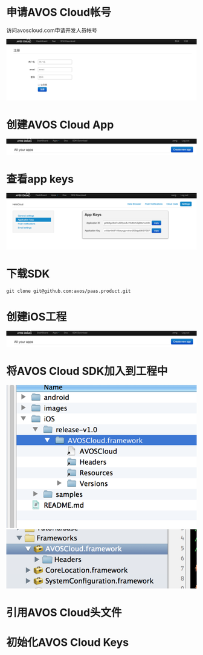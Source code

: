 # 申请AVOS Cloud帐号

访问avoscloud.com申请开发人员帐号 

![apply account](images/apply-account.png)


# 创建AVOS Cloud App

![create app](images/create-app.png)


# 查看app keys
![app keys](images/app-keys.png)

# 下载SDK

```
git clone git@github.com:avos/paas.product.git
```

# 创建iOS工程

![create app](images/create-app.png)

# 将AVOS Cloud SDK加入到工程中

![add sdk](images/add-avoscloud-sdk.png)
![avos cloud framework](images/avoscloud-framework.png)

# 引用AVOS Cloud头文件 


# 初始化AVOS Cloud Keys




